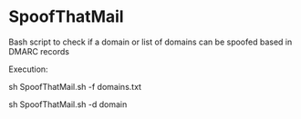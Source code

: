 # SpoofThatMail
Bash script to check if a domain or list of domains can be spoofed based in DMARC records

Execution:

sh SpoofThatMail.sh -f domains.txt

sh SpoofThatMail.sh -d domain
